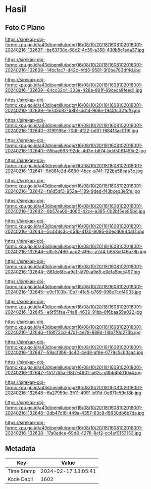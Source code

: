 # Hasil

## Foto C Plano

https://sirekap-obj-formc.kpu.go.id/a43d/pemilu/pdpr/16/08/10/20/18/1608102018001-20240216-132637--be63738c-68c2-4c39-a358-430b5c1ada37.jpg

https://sirekap-obj-formc.kpu.go.id/a43d/pemilu/pdpr/16/08/10/20/18/1608102018001-20240216-132638--14bc1ac7-d42b-4fd6-9581-3f0be783df4d.jpg

https://sirekap-obj-formc.kpu.go.id/a43d/pemilu/pdpr/16/08/10/20/18/1608102018001-20240216-132639--64cc32c4-333e-428a-891f-69ceca8feed1.jpg

https://sirekap-obj-formc.kpu.go.id/a43d/pemilu/pdpr/16/08/10/20/18/1608102018001-20240216-132639--1e7d3b82-68b1-4d14-968e-f9451c321df6.jpg

https://sirekap-obj-formc.kpu.go.id/a43d/pemilu/pdpr/16/08/10/20/18/1608102018001-20240216-132640--3199195e-70df-4f22-bd31-f684f3ac019f.jpg

https://sirekap-obj-formc.kpu.go.id/a43d/pemilu/pdpr/16/08/10/20/18/1608102018001-20240216-132640--85bae663-92dc-4d3e-b874-bdd5061455c2.jpg

https://sirekap-obj-formc.kpu.go.id/a43d/pemilu/pdpr/16/08/10/20/18/1608102018001-20240216-132641--5b881e2d-6680-4bcc-a741-722be58caa3c.jpg

https://sirekap-obj-formc.kpu.go.id/a43d/pemilu/pdpr/16/08/10/20/18/1608102018001-20240216-132642--fa1d5df3-952a-4189-9ded-f43bced3e5fe.jpg

https://sirekap-obj-formc.kpu.go.id/a43d/pemilu/pdpr/16/08/10/20/18/1608102018001-20240216-132642--8b57ea09-d060-42ce-a385-0b2bf5ee85bd.jpg

https://sirekap-obj-formc.kpu.go.id/a43d/pemilu/pdpr/16/08/10/20/18/1608102018001-20240216-132643--5c44dc3c-d51b-4120-9095-80ecd0944a12.jpg

https://sirekap-obj-formc.kpu.go.id/a43d/pemilu/pdpr/16/08/10/20/18/1608102018001-20240216-132644--d0c57460-acd2-49bc-a2d4-b653c046a78b.jpg

https://sirekap-obj-formc.kpu.go.id/a43d/pemilu/pdpr/16/08/10/20/18/1608102018001-20240216-132644--881dc6fc-a9c1-4f70-a9e8-e0e1a5bcc497.jpg

https://sirekap-obj-formc.kpu.go.id/a43d/pemilu/pdpr/16/08/10/20/18/1608102018001-20240216-132645--e9c1103b-10b7-41e5-b769-098e7cdf4033.jpg

https://sirekap-obj-formc.kpu.go.id/a43d/pemilu/pdpr/16/08/10/20/18/1608102018001-20240216-132645--e6f55fae-74a8-4639-91bb-8f6baa59e022.jpg

https://sirekap-obj-formc.kpu.go.id/a43d/pemilu/pdpr/16/08/10/20/18/1608102018001-20240216-132646--f69f73cd-47d1-4e79-888d-119b7f0d274b.jpg

https://sirekap-obj-formc.kpu.go.id/a43d/pemilu/pdpr/16/08/10/20/18/1608102018001-20240216-132647--59acf3b6-dc40-4ed8-af8e-0778c5cb3aa4.jpg

https://sirekap-obj-formc.kpu.go.id/a43d/pemilu/pdpr/16/08/10/20/18/1608102018001-20240216-132647--1517755a-08f7-4602-a62c-d3bb4b5110a4.jpg

https://sirekap-obj-formc.kpu.go.id/a43d/pemilu/pdpr/16/08/10/20/18/1608102018001-20240216-132648--6a27959d-3511-4091-b91d-0e671c59ef8b.jpg

https://sirekap-obj-formc.kpu.go.id/a43d/pemilu/pdpr/16/08/10/20/18/1608102018001-20240216-132648--2db47c18-449a-4357-83c8-f9630db6b7da.jpg

https://sirekap-obj-formc.kpu.go.id/a43d/pemilu/pdpr/16/08/10/20/18/1608102018001-20240216-132638--17a0edee-69d8-4276-8ef2-cc4ef0153153.jpg


## Metadata

| Key        | Value               |
| ---------- | ------------------- |
| Time Stamp | 2024-02-17 13:05:41 |
| Kode Dapil | 1602                |



